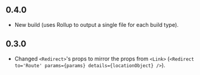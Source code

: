 ## 0.4.0

* New build (uses Rollup to output a single file for each build type).

## 0.3.0

* Changed `<Redirect>`'s props to mirror the props from `<Link>` (`<Redirect to='Route' params={params} details={locationObject} />`).
